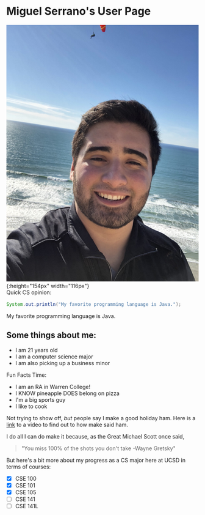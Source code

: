 # Miguel Serrano's User Page
![image](Images/Selfie.jpg){:height="154px" width="116px"} \
Quick CS opinion: 
```java
System.out.println("My favorite programming language is Java.");
```
My favorite programming language is Java.
## Some things about me: 
* I am 21 years old
* I am a computer science major
* I am also picking up a business minor

Fun Facts Time:
* I am an RA in Warren College!
* I KNOW pineapple DOES belong on pizza
* I'm a big sports guy
* I like to cook

Not trying to show off, *but* people say I make a good holiday ham. Here is a [link](https://www.foodnetwork.com/videos/orange-glazed-holiday-ham-68004/) to a video to find out to how make said ham.

I do all I can do make it because, as the Great Michael Scott once said, 
> "You miss 100% of the shots you don't take -Wayne Gretsky"

But here's a bit more about my progress as a CS major here at UCSD in terms of courses:
- [x] CSE 100
- [x] CSE 101
- [x] CSE 105
- [ ] CSE 141
- [ ] CSE 141L
